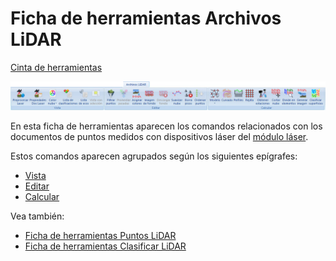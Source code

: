 # Ficha de herramientas Archivos LiDAR

[Cinta de herramientas](../../cinta-de-herramientas/)

![](../../../.gitbook/assets/ficha-de-herramientas-archivos-lidar.jpg)

En esta ficha de herramientas aparecen los comandos relacionados con los documentos de puntos medidos con dispositivos láser del [módulo láser](../../modulo-laser/).

Estos comandos aparecen agrupados según los siguientes epígrafes:

* [Vista](vista-de-puntos-laser.md)
* [Editar](editar-puntos-en-archivos-lidar.md)
* [Calcular](calcular-a-partir-de-lidar.md)

Vea también:

* [Ficha de herramientas Puntos LiDAR](../ficha-de-herramientas-puntos-lidar/)
* [Ficha de herramientas Clasificar LiDAR](../ficha-de-herramientas-clasificar-lidar.md)

